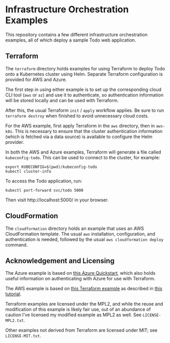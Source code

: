 # Infrastructure Orchestration Examples

This repository contains a few different infrastructure orchestration examples,
all of which deploy a sample Todo web application.

## Terraform

The `terraform` directory holds examples for using Terraform to deploy Todo
onto a Kubernetes cluster using Helm. Separate Terraform configuration is
provided for AWS and Azure.

The first step in using either example is to set up the corresponding cloud
CLI tool (`aws` or `az`) and use it to authenticate, so authentication
information will be stored locally and can be used with Terraform.

After this, the usual Terraform `init` / `apply` workflow applies. Be
sure to run `terraform destroy` when finished to avoid unnecessary cloud
costs.

For the AWS example, first apply Terraform in the `aws` directory, then in
`aws-k8s`. This is necessary to ensure that the cluster authentication
information (which is fetched via a data source) is available to configure
the Helm provider.

In both the AWS and Azure examples, Terraform will generate a file
called `kubeconfig-todo`. This can be used to connect to the cluster, for
example:

```
export KUBECONFIG=$(pwd)/kubeconfig-todo
kubectl cluster-info
```

To access the Todo application, run:

```
kubectl port-forward svc/todo 5000
```

Then visit http://localhost:5000/ in your browser.

## CloudFormation

The `cloudformation` directory holds an example that uses an AWS CloudFormation
template. The usual `aws` installation, configuration, and authentication is
needed, followed by the usual `aws cloudformation deploy` command.

## Acknowledgement and Licensing

The Azure example is based on [this Azure Quickstart](azqs), which also holds
useful information on authenticating with Azure for use with Terraform.

[azqs]:https://learn.microsoft.com/en-us/azure/aks/learn/quick-kubernetes-deploy-terraform?tabs=bash&pivots=development-environment-azure-cli

The AWS example is based on [this Terraform example][repo] as described 
in [this tutorial][tutorial].

[repo]:https://github.com/hashicorp/learn-terraform-provision-eks-cluster
[tutorial]:https://developer.hashicorp.com/terraform/tutorials/kubernetes/eks

Terraform examples are licensed under the MPL2, and while the reuse and
modification of this example is likely fair use, out of an abundance of
caution I've licensed my modified example as MPL2 as well. See
`LICENSE-MPL2.txt`.

Other examples not derived from Terraform are licensed under MIT; see
`LICENSE-MIT.txt`.
